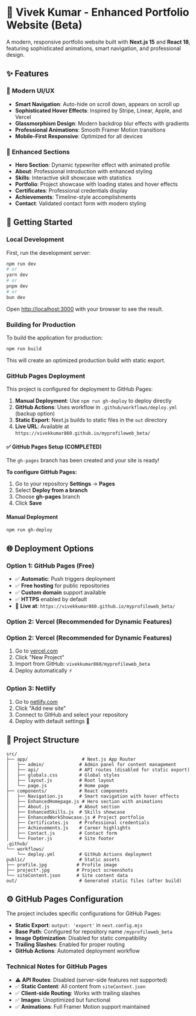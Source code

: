 # 🚀 Vivek Kumar - Enhanced Portfolio Website (Beta)

A modern, responsive portfolio website built with **Next.js 15** and **React 18**, featuring sophisticated animations, smart navigation, and professional design.

## ✨ Features

### 🎨 **Modern UI/UX**
- **Smart Navigation**: Auto-hide on scroll down, appears on scroll up
- **Sophisticated Hover Effects**: Inspired by Stripe, Linear, Apple, and Vercel
- **Glassmorphism Design**: Modern backdrop blur effects with gradients
- **Professional Animations**: Smooth Framer Motion transitions
- **Mobile-First Responsive**: Optimized for all devices

### 📱 **Enhanced Sections**
- **Hero Section**: Dynamic typewriter effect with animated profile
- **About**: Professional introduction with enhanced styling
- **Skills**: Interactive skill showcase with statistics
- **Portfolio**: Project showcase with loading states and hover effects
- **Certificates**: Professional credentials display
- **Achievements**: Timeline-style accomplishments
- **Contact**: Validated contact form with modern styling

## 🚀 **Getting Started**

### **Local Development**

First, run the development server:

```bash
npm run dev
# or
yarn dev
# or
pnpm dev
# or
bun dev
```

Open [http://localhost:3000](http://localhost:3000) with your browser to see the result.

### **Building for Production**

To build the application for production:

```bash
npm run build
```

This will create an optimized production build with static export.

### **GitHub Pages Deployment**

This project is configured for deployment to GitHub Pages:

1. **Manual Deployment**: Use `npm run gh-deploy` to deploy directly
2. **GitHub Actions**: Uses workflow in `.github/workflows/deploy.yml` (backup option)
3. **Static Export**: Next.js builds to static files in the `out` directory
4. **Live URL**: Available at `https://vivekkumar860.github.io/myprofileweb_beta/`

#### **✅ GitHub Pages Setup (COMPLETED)**
The `gh-pages` branch has been created and your site is ready! 

**To configure GitHub Pages:**
1. Go to your repository **Settings** → **Pages**
2. Select **Deploy from a branch**
3. Choose **gh-pages** branch
4. Click **Save**

#### **Manual Deployment**
```bash
npm run gh-deploy
```

## 🌐 **Deployment Options**

### **Option 1: GitHub Pages (Free)**
- ✅ **Automatic**: Push triggers deployment
- ✅ **Free hosting** for public repositories
- ✅ **Custom domain** support available
- ✅ **HTTPS** enabled by default
- 🔗 **Live at**: `https://vivekkumar860.github.io/myprofileweb_beta/`

### **Option 2: Vercel (Recommended for Dynamic Features)**

### **Option 2: Vercel (Recommended for Dynamic Features)**
1. Go to [vercel.com](https://vercel.com)
2. Click "New Project"
3. Import from GitHub: `vivekkumar860/myprofileweb_beta`
4. Deploy automatically ⚡

### **Option 3: Netlify**
1. Go to [netlify.com](https://netlify.com)
2. Click "Add new site"
3. Connect to GitHub and select your repository
4. Deploy with default settings 🚀

## 📁 **Project Structure**

```
src/
├── app/                    # Next.js App Router
│   ├── admin/             # Admin panel for content management
│   ├── api/               # API routes (disabled for static export)
│   ├── globals.css        # Global styles
│   ├── layout.js          # Root layout
│   └── page.js            # Home page
├── components/            # React components
│   ├── Navigation.js      # Smart navigation with hover effects
│   ├── EnhancedHomepage.js # Hero section with animations
│   ├── About.js           # About section
│   ├── EnhancedSkills.js  # Skills showcase
│   ├── EnhancedWorkShowcase.js # Project portfolio
│   ├── Certificates.js    # Professional credentials
│   ├── Achievements.js    # Career highlights
│   ├── Contact.js         # Contact form
│   └── Footer.js          # Site footer
.github/
└── workflows/
    └── deploy.yml         # GitHub Actions deployment
public/                    # Static assets
├── profile.jpg           # Profile image
├── project*.jpg          # Project screenshots
└── siteContent.json      # Site content data
out/                       # Generated static files (after build)
```

## ⚙️ **GitHub Pages Configuration**

The project includes specific configurations for GitHub Pages:

- **Static Export**: `output: 'export'` in `next.config.mjs`
- **Base Path**: Configured for repository name `/myprofileweb_beta`
- **Image Optimization**: Disabled for static compatibility
- **Trailing Slashes**: Enabled for proper routing
- **GitHub Actions**: Automated deployment workflow

### **Technical Notes for GitHub Pages**
- ⚠️ **API Routes**: Disabled (server-side features not supported)
- ✅ **Static Content**: All content from `siteContent.json`
- ✅ **Client-side Routing**: Works with trailing slashes
- ✅ **Images**: Unoptimized but functional
- ✅ **Animations**: Full Framer Motion support maintained
